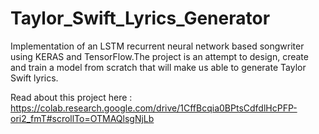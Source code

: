 # Taylor_Swift_Lyrics_Generator
Implementation of an LSTM recurrent neural network based songwriter using KERAS and TensorFlow.The project is an attempt to design, create and train a model from scratch that will make us able to generate Taylor Swift lyrics.

Read about this project here :
https://colab.research.google.com/drive/1CffBcqia0BPtsCdfdlHcPFP-ori2_fmT#scrollTo=OTMAQlsgNjLb
